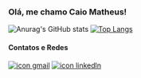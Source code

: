 ### Olá, me chamo Caio Matheus!
![Anurag's GitHub stats](https://github-readme-stats.vercel.app/api?username=CaioMtho&show_icons=true&bg_color=00000000)
[![Top Langs](https://github-readme-stats.vercel.app/api/top-langs/?username=CaioMtho)](https://github.com/anuraghazra/github-readme-stats)
#### Contatos e Redes
[<img alt="icon gmail" src="https://img.shields.io/badge/Gmail-D14836?style=for-the-badge&logo=gmail&logoColor=white">](mailto:caiomathol@gmail.com)
[<img alt="icon linkedln" src="https://img.shields.io/badge/LinkedIn-0077B5?style=for-the-badge&logo=linkedin&logoColor=white">](https://www.linkedin.com/in/caio-matheus-de-oliveira-73656a2b2/)
<!---
CaioMtho/CaioMtho is a ✨ special ✨ repository because its `README.md` (this file) appears on your GitHub profile.
You can click the Preview link to take a look at your changes.
--->
